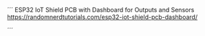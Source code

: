 ´´´
ESP32 IoT Shield PCB with Dashboard for Outputs and Sensors
https://randomnerdtutorials.com/esp32-iot-shield-pcb-dashboard/








´´´
